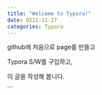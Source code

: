 ```yaml
---
title: "Welcome to Typora!"
date: 0222-11-27
categories: Typora
---
```

github에 처음으로 page를 만들고 

Typora S/W를 구입하고,

이 글을 작성해 봅니다.



<img src="../../../rexlee/Pictures/SunFlower.jpg" alt="SunFlower" style="zoom:15%;" />



[Typora homepage]: https://typora.io/



